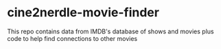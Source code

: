 # cine2nerdle-movie-finder
This repo contains data from IMDB's database of shows and movies plus code to help find connections to other movies
